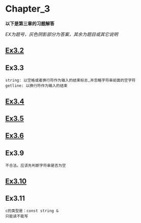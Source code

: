 # Chapter_3

**以下是第三章的习题解答**

*EX为题号，灰色阴影部分为答案，其余为题目或其它说明*

## [Ex3.2](./ex3_2.cpp)

## Ex3.3
```
string: 以空格或者换行符作为输入的结束标志,并忽略字符串前面的空字符
getline: 以换行符作为输入的结束
```

## [Ex3.4](./ex3_4.cpp)

## [Ex3.5](./ex3_5.cpp)

## [Ex3.6](./ex3_6.cpp)

## Ex3.9
```
不合法。应该先判断字符串是否为空
```

## [Ex3.10](./ex3_10.cpp)

## Ex3.11
```
c的类型是：const string &
只能读不能写
```
